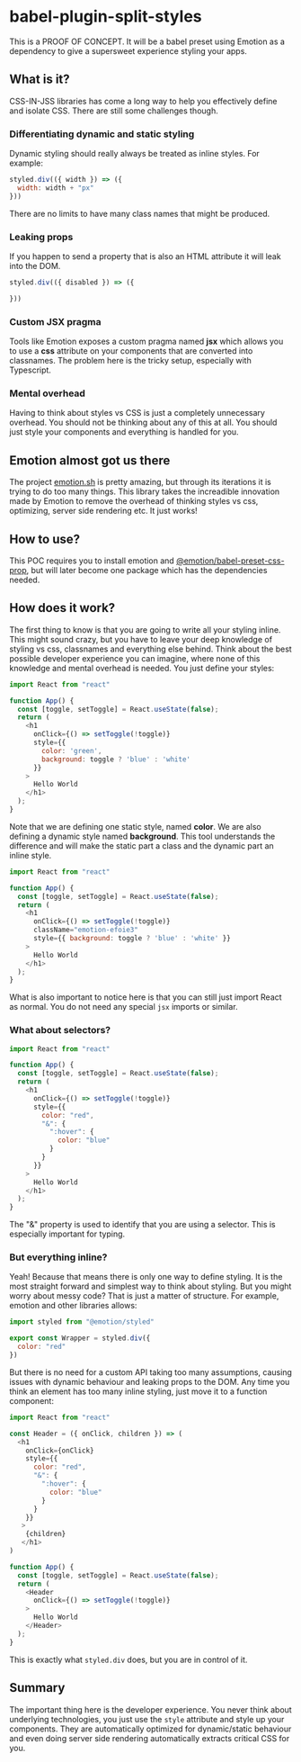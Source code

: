 # babel-plugin-split-styles

This is a PROOF OF CONCEPT. It will be a babel preset using Emotion as a dependency to give a supersweet experience styling your apps.

## What is it?
CSS-IN-JSS libraries has come a long way to help you effectively define and isolate CSS. There are still some challenges though.

### Differentiating dynamic and static styling
Dynamic styling should really always be treated as inline styles. For example:

```js
styled.div(({ width }) => ({
  width: width + "px"
}))
```

There are no limits to have many class names that might be produced. 

### Leaking props
If you happen to send a property that is also an HTML attribute it will leak into the DOM.

```js
styled.div(({ disabled }) => ({

}))
```

### Custom JSX pragma
Tools like Emotion exposes a custom pragma named **jsx** which allows you to use a **css** attribute on your components that are converted into classnames. The problem here is the tricky setup, especially with Typescript.

### Mental overhead
Having to think about styles vs CSS is just a completely unnecessary overhead. You should not be thinking about any of this at all. You should just style your components and everything is handled for you.

## Emotion almost got us there
The project [emotion.sh](https://emotion.sh) is pretty amazing, but through its iterations it is trying to do too many things. This library takes the increadible innovation made by Emotion to remove the overhead of thinking styles vs css, optimizing, server side rendering etc. It just works!

## How to use?
This POC requires you to install emotion and [@emotion/babel-preset-css-prop](https://github.com/emotion-js/emotion/tree/master/packages/babel-preset-css-prop), but will later become one package which has the dependencies needed.

## How does it work?
The first thing to know is that you are going to write all your styling inline. This might sound crazy, but you have to leave your deep knowledge of styling vs css, classnames and everything else behind. Think about the best possible developer experience you can imagine, where none of this knowledge and mental overhead is needed. You just define your styles:

```js
import React from "react"

function App() {
  const [toggle, setToggle] = React.useState(false);
  return (
    <h1
      onClick={() => setToggle(!toggle)}
      style={{
        color: 'green',
        background: toggle ? 'blue' : 'white'
      }}
    >
      Hello World
    </h1>
  );
}
```

Note that we are defining one static style, named **color**. We are also defining a dynamic style named **background**. This tool understands the difference and will make the static part a class and the dynamic part an inline style. 

```js
import React from "react"

function App() {
  const [toggle, setToggle] = React.useState(false);
  return (
    <h1
      onClick={() => setToggle(!toggle)}
      className="emotion-efoie3"
      style={{ background: toggle ? 'blue' : 'white' }}
    >
      Hello World
    </h1>
  );
}
```

What is also important to notice here is that you can still just import React as normal. You do not need any special `jsx` imports or similar. 

### What about selectors?

```js
import React from "react"

function App() {
  const [toggle, setToggle] = React.useState(false);
  return (
    <h1
      onClick={() => setToggle(!toggle)}
      style={{
        color: "red",
        "&": {
          ":hover": {
            color: "blue"
          }
        }
      }}
    >
      Hello World
    </h1>
  );
}
```

The "&" property is used to identify that you are using a selector. This is especially important for typing.

### But everything inline?
Yeah! Because that means there is only one way to define styling. It is the most straight forward and simplest way to think about styling. But you might worry about messy code? That is just a matter of structure. For example, emotion and other libraries allows:

```js
import styled from "@emotion/styled"

export const Wrapper = styled.div({
  color: "red"
})
```

But there is no need for a custom API taking too many assumptions, causing issues with dynamic behaviour and leaking props to the DOM. Any time you think an element has too many inline styling, just move it to a function component:

```js
import React from "react"

const Header = ({ onClick, children }) => (
  <h1
    onClick={onClick}
    style={{
      color: "red",
      "&": {
        ":hover": {
          color: "blue"
        }
      }
    }}
   >
    {children}
   </h1>
)

function App() {
  const [toggle, setToggle] = React.useState(false);
  return (
    <Header
      onClick={() => setToggle(!toggle)}
    >
      Hello World
    </Header>
  );
}
```

This is exactly what `styled.div` does, but you are in control of it.

## Summary
The important thing here is the developer experience. You never think about underlying technologies, you just use the `style` attribute and style up your components. They are automatically optimized for dynamic/static behaviour and even doing server side rendering automatically extracts critical CSS for you.


